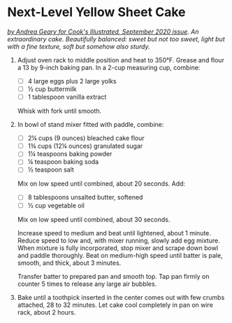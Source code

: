 # Next-Level Yellow Sheet Cake

*[by Andrea Geary for _Cook's Illustrated_, September 2020
issue](https://www.cooksillustrated.com/articles/2456-next-level-yellow-sheet-cake).
An extraordinary cake. Beautifully balanced: sweet but not too sweet,
light but with a fine texture, soft but somehow also sturdy.*

1. Adjust oven rack to middle position and heat to 350°F. Grease and
   flour a 13 by 9-inch baking pan. In a 2-cup measuring cup, combine:

    * [ ] 4 large eggs plus 2 large yolks
    * [ ] ½ cup buttermilk
    * [ ] 1 tablespoon vanilla extract

    Whisk with fork until smooth.

2.  In bowl of stand mixer fitted with paddle, combine:

    * [ ] 2¼ cups (9 ounces) bleached cake flour
    * [ ] 1¾ cups (12¼ ounces) granulated sugar
    * [ ] 1¼ teaspoons baking powder
    * [ ] ¼ teaspoon baking soda
    * [ ] ½ teaspoon salt

    Mix on low speed until combined, about 20 seconds. Add:

    * [ ] 8 tablespoons unsalted butter, softened
    * [ ] ½ cup vegetable oil

    Mix on low speed until combined, about 30 seconds.

    Increase speed to medium and beat until lightened, about 1
    minute. Reduce speed to low and, with mixer running, slowly add egg
    mixture. When mixture is fully incorporated, stop mixer and scrape
    down bowl and paddle thoroughly. Beat on medium-high speed until
    batter is pale, smooth, and thick, about 3 minutes.

    Transfer batter to prepared pan and smooth top. Tap pan firmly on
    counter 5 times to release any large air bubbles.

3.  Bake until a toothpick inserted in the center comes out with few
    crumbs attached, 28 to 32 minutes. Let cake cool completely in pan
    on wire rack, about 2 hours.
